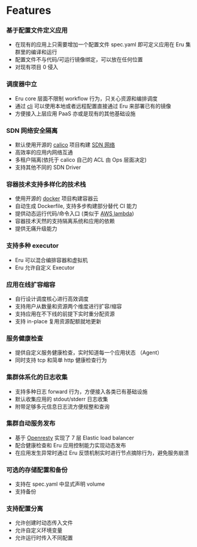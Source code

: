 # Features

### 基于配置文件定义应用

- 在现有的应用上只需要增加一个配置文件 spec.yaml 即可定义应用在 Eru 集群里的编译和运行
- 配置文件不与代码/可运行镜像绑定，可以放在任何位置
- 对现有项目 0 侵入

### 调度器中立

- Eru core 层面不限制 workflow 行为，只关心资源和编排调度
- 通过 [cli](https://github.com/projecteru2/cli) 可以使用本地或者远程配置直接通过 Eru 来部署已有的镜像
- 方便接入上层应用 PaaS 亦或是现有的其他基础设施

### SDN 网络安全隔离

- 默认使用开源的 [calico](https://github.com/projectcalico/calico) 项目构建 [SDN 网络](https://zh.wikipedia.org/wiki/%E8%BB%9F%E9%AB%94%E5%AE%9A%E7%BE%A9%E7%B6%B2%E8%B7%AF)
- 高效率的应用内网络互通
- 多租户隔离(依托于 calico 自己的 ACL 由 Ops 层面决定)
- 支持其他不同的 SDN Driver

### 容器技术支持多样化的技术栈

- 使用开源的 [docker](https://github.com/moby/moby) 项目构建容器云
- 自动生成 Dockerfile, 支持多步构建部分替代 CI 能力
- 提供动态运行代码/命令入口 (类似于 [AWS lambda](https://aws.amazon.com/cn/lambda/))
- 容器技术天然的支持隔离系统和应用的依赖
- 提供无痛升级能力

### 支持多种 executor

- Eru 可以混合编排容器和虚拟机
- Eru 允许自定义 Executor

### 应用在线扩容缩容

- 自行设计调度核心进行高效调度
- 支持用户从数量和资源两个维度进行扩容/缩容
- 支持应用在不下线的前提下实时重分配资源
- 支持 in-place 复用资源配额就地更新

### 服务健康检查

- 提供自定义服务健康检查，实时知道每一个应用状态 （Agent）
- 同时支持 tcp 和简单 http 健康检查行为

### 集群体系化的日志收集

- 支持多种日志 forward 行为，方便接入各类已有基础设施
- 默认收集应用的 stdout/stderr 日志收集
- 附带足够多元信息日志流方便规整和查询

### 集群自动服务发布

- 基于 [Openresty](https://openresty.org/en/) 实现了 7 层 Elastic load balancer
- 配合健康检查和 Eru 应用控制能力实现动态发布
- 在应用发生异常时通过 Eru 反馈机制实时进行节点摘除行为，避免服务崩溃

### 可选的存储配置和备份

- 支持在 spec.yaml 中显式声明 volume
- 支持备份

### 支持配置分离

- 允许创建时动态传入文件
- 允许自定义环境变量
- 允许运行时传入不同配置
